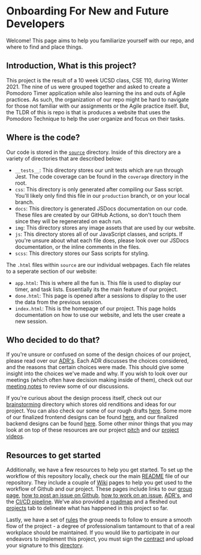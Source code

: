 # Onboarding For New and Future Developers

Welcome! This page aims to help you familiarize yourself with our repo, and where to find and place things.

## Introduction, What is this project?

This project is the result of a 10 week UCSD class, CSE 110, during Winter 2021. The nine of us were grouped together and asked to create a Pomodoro Timer application while also learning the ins and outs of Agile practices. As such, the organization of our repo might be hard to navigate for those not familiar with our assignments or the Agile practice itself. But, the TLDR of this is repo is that is produces a website that uses the Pomodoro Technique to help the user organize and focus on their tasks.

## Where is the code?

Our code is stored in the [`source`](https://github.com/DonaldWolfson/cse110-w21-group29/tree/main/source) directory. Inside of this directory are a variety of directories that are described below:

- `__tests__`: This directory stores our unit tests which are run through Jest. The code coverage can be found in the `coverage` directory in the root.
- `css`: This directory is only generated after compiling our Sass script. You'll likely only find this file in our `production` branch, or on your local branch.
- `docs`: This directory is generated JSDocs documentation on our code. These files are created by our GitHub Actions, so don't touch them since they will be regenerated on each run.
- `img`: This directory stores any image assets that are used by our website.
- `js`: This directory stores all of our JavaScript classes, and scripts. If you're unsure about what each file does, please look over our JSDocs documentation, or the inline comments in the files.
- `scss`: This directory stores our Sass scripts for styling.

The `.html` files within `source` are our individual webpages. Each file relates to a seperate section of our website:

- `app.html`: This is where all the fun is. This file is used to display our timer, and task lists. Essentially its the main feature of our project.
- `done.html`: This page is opened after a sessions to display to the user the data from the previous session.
- `index.html`: This is the homepage of our project. This page holds documentation on how to use our website, and lets the user create a new session.

## Who decided to do that?

If you're unsure or confused on some of the design choices of our project, please read over our [ADR's](https://github.com/DonaldWolfson/cse110-w21-group29/tree/main/specs/adrs). Each ADR discusses the choices considered, and the reasons that certain choices were made. This should give some insight into the choices we've made and why. If you wish to look over our meetings (which often have decision making inside of them), check out our [meeting notes](https://github.com/DonaldWolfson/cse110-w21-group29/tree/main/admin/meetings) to review some of our discussions.  

If you're curious about the design process itself, check out our [brainstorming](https://github.com/DonaldWolfson/cse110-w21-group29/tree/main/specs/brainstorm) directory which stores old renditions and ideas for our project. You can also check our some of our rough drafts [here](https://github.com/DonaldWolfson/cse110-w21-group29/tree/main/specs/interface/rough). Some more of our finalized frontend designs can be found [here](https://github.com/DonaldWolfson/cse110-w21-group29/tree/main/specs/interface/highfidelity), and our finalized backend designs can be found [here](https://github.com/DonaldWolfson/cse110-w21-group29/tree/main/specs/interface/wireframe). Some other minor things that you may look at on top of these resources are our project [pitch](https://github.com/DonaldWolfson/cse110-w21-group29/blob/main/admin/pitch/Project%20Pitch.pdf) and our [project videos](https://github.com/DonaldWolfson/cse110-w21-group29/tree/main/admin/videos).

## Resources to get started

Additionally, we have a few resources to help you get started. To set up the workflow of this repository locally, check our the main [README](https://github.com/DonaldWolfson/cse110-w21-group29/blob/main/README.md) file of our repository. They include a couple of [Wiki](https://github.com/DonaldWolfson/cse110-w21-group29/wiki) pages to help you get used to the workflow of Github and our project. These pages include links to our [group page](https://github.com/DonaldWolfson/cse110-w21-group29/wiki/Group-Page), [how to post an issue on Github](https://github.com/DonaldWolfson/cse110-w21-group29/wiki/How-to-Post-an-Issue), [how to work on an issue](https://github.com/DonaldWolfson/cse110-w21-group29/wiki/How-to-Work-on-an-Issue), [ADR's](https://github.com/DonaldWolfson/cse110-w21-group29/tree/main/specs/adrs), and the [CI/CD pipeline](https://github.com/DonaldWolfson/cse110-w21-group29/wiki/CI-CD-Pipeline). We've also provided a [roadmap](https://github.com/DonaldWolfson/cse110-w21-group29/blob/main/specs/roadmap.md) and a fleshed out [projects](https://github.com/DonaldWolfson/cse110-w21-group29/projects) tab to delineate what has happened in this project so far.  

Lastly, we have a set of [rules](https://github.com/DonaldWolfson/cse110-w21-group29/blob/main/admin/misc/rules.md) the group needs to follow to ensure a smooth flow of the project - a degree of professionalism tantamount to that of a real workplace should be maintained. If you would like to participate in our endeavors to implement this project, you must sign the [contract](https://github.com/DonaldWolfson/cse110-w21-group29/blob/main/admin/misc/rules.md) and upload your signature to this [directory](https://github.com/DonaldWolfson/cse110-w21-group29/tree/main/admin/misc).  
